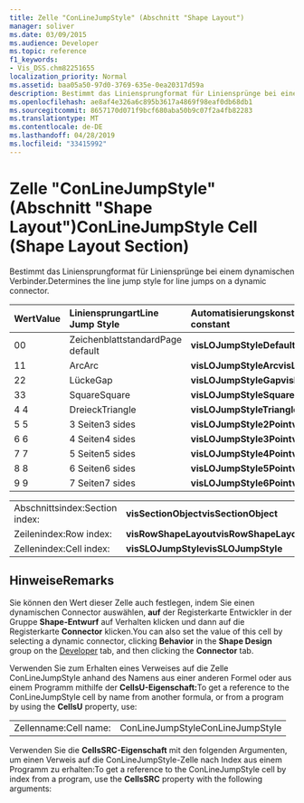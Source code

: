 ```yaml
---
title: Zelle "ConLineJumpStyle" (Abschnitt "Shape Layout")
manager: soliver
ms.date: 03/09/2015
ms.audience: Developer
ms.topic: reference
f1_keywords:
- Vis_DSS.chm82251655
localization_priority: Normal
ms.assetid: baa05a50-97d0-3769-635e-0ea20317d59a
description: Bestimmt das Liniensprungformat für Liniensprünge bei einem dynamischen Verbinder.
ms.openlocfilehash: ae8af4e326a6c895b3617a4869f98eaf0db68db1
ms.sourcegitcommit: 8657170d071f9bcf680aba50b9c07f2a4fb82283
ms.translationtype: MT
ms.contentlocale: de-DE
ms.lasthandoff: 04/28/2019
ms.locfileid: "33415992"
---
```

# <a name="conlinejumpstyle-cell-shape-layout-section"></a><span data-ttu-id="98b80-103">Zelle "ConLineJumpStyle" (Abschnitt "Shape Layout")</span><span class="sxs-lookup"><span data-stu-id="98b80-103">ConLineJumpStyle Cell (Shape Layout Section)</span></span>

<span data-ttu-id="98b80-104">Bestimmt das Liniensprungformat für Liniensprünge bei einem dynamischen Verbinder.</span><span class="sxs-lookup"><span data-stu-id="98b80-104">Determines the line jump style for line jumps on a dynamic connector.</span></span>
  
|<span data-ttu-id="98b80-105">**Wert**</span><span class="sxs-lookup"><span data-stu-id="98b80-105">**Value**</span></span>|<span data-ttu-id="98b80-106">**Liniensprungart**</span><span class="sxs-lookup"><span data-stu-id="98b80-106">**Line Jump Style**</span></span>|<span data-ttu-id="98b80-107">**Automatisierungskonstante**</span><span class="sxs-lookup"><span data-stu-id="98b80-107">**Automation constant**</span></span>|
|:-----|:-----|:-----|
|<span data-ttu-id="98b80-108">0</span><span class="sxs-lookup"><span data-stu-id="98b80-108">0</span></span>  <br/> |<span data-ttu-id="98b80-109">Zeichenblattstandard</span><span class="sxs-lookup"><span data-stu-id="98b80-109">Page default</span></span>  <br/> |<span data-ttu-id="98b80-110">**visLOJumpStyleDefault**</span><span class="sxs-lookup"><span data-stu-id="98b80-110">**visLOJumpStyleDefault**</span></span> <br/> |
|<span data-ttu-id="98b80-111">1</span><span class="sxs-lookup"><span data-stu-id="98b80-111">1</span></span>  <br/> |<span data-ttu-id="98b80-112">Arc</span><span class="sxs-lookup"><span data-stu-id="98b80-112">Arc</span></span>  <br/> |<span data-ttu-id="98b80-113">**visLOJumpStyleArc**</span><span class="sxs-lookup"><span data-stu-id="98b80-113">**visLOJumpStyleArc**</span></span> <br/> |
|<span data-ttu-id="98b80-114">2</span><span class="sxs-lookup"><span data-stu-id="98b80-114">2</span></span>  <br/> |<span data-ttu-id="98b80-115">Lücke</span><span class="sxs-lookup"><span data-stu-id="98b80-115">Gap</span></span>  <br/> |<span data-ttu-id="98b80-116">**visLOJumpStyleGap**</span><span class="sxs-lookup"><span data-stu-id="98b80-116">**visLOJumpStyleGap**</span></span> <br/> |
|<span data-ttu-id="98b80-117">3</span><span class="sxs-lookup"><span data-stu-id="98b80-117">3</span></span>  <br/> |<span data-ttu-id="98b80-118">Square</span><span class="sxs-lookup"><span data-stu-id="98b80-118">Square</span></span>  <br/> |<span data-ttu-id="98b80-119">**visLOJumpStyleSquare**</span><span class="sxs-lookup"><span data-stu-id="98b80-119">**visLOJumpStyleSquare**</span></span> <br/> |
|<span data-ttu-id="98b80-120">4 </span><span class="sxs-lookup"><span data-stu-id="98b80-120">4</span></span>  <br/> |<span data-ttu-id="98b80-121">Dreieck</span><span class="sxs-lookup"><span data-stu-id="98b80-121">Triangle</span></span>  <br/> |<span data-ttu-id="98b80-122">**visLOJumpStyleTriangle**</span><span class="sxs-lookup"><span data-stu-id="98b80-122">**visLOJumpStyleTriangle**</span></span> <br/> |
|<span data-ttu-id="98b80-123">5 </span><span class="sxs-lookup"><span data-stu-id="98b80-123">5</span></span>  <br/> |<span data-ttu-id="98b80-124">3 Seiten</span><span class="sxs-lookup"><span data-stu-id="98b80-124">3 sides</span></span>  <br/> |<span data-ttu-id="98b80-125">**visLOJumpStyle2Point**</span><span class="sxs-lookup"><span data-stu-id="98b80-125">**visLOJumpStyle2Point**</span></span> <br/> |
|<span data-ttu-id="98b80-126">6 </span><span class="sxs-lookup"><span data-stu-id="98b80-126">6</span></span>  <br/> |<span data-ttu-id="98b80-127">4 Seiten</span><span class="sxs-lookup"><span data-stu-id="98b80-127">4 sides</span></span>  <br/> |<span data-ttu-id="98b80-128">**visLOJumpStyle3Point**</span><span class="sxs-lookup"><span data-stu-id="98b80-128">**visLOJumpStyle3Point**</span></span> <br/> |
|<span data-ttu-id="98b80-129">7 </span><span class="sxs-lookup"><span data-stu-id="98b80-129">7</span></span>  <br/> |<span data-ttu-id="98b80-130">5 Seiten</span><span class="sxs-lookup"><span data-stu-id="98b80-130">5 sides</span></span>  <br/> |<span data-ttu-id="98b80-131">**visLOJumpStyle4Point**</span><span class="sxs-lookup"><span data-stu-id="98b80-131">**visLOJumpStyle4Point**</span></span> <br/> |
|<span data-ttu-id="98b80-132">8 </span><span class="sxs-lookup"><span data-stu-id="98b80-132">8</span></span>  <br/> |<span data-ttu-id="98b80-133">6 Seiten</span><span class="sxs-lookup"><span data-stu-id="98b80-133">6 sides</span></span>  <br/> |<span data-ttu-id="98b80-134">**visLOJumpStyle5Point**</span><span class="sxs-lookup"><span data-stu-id="98b80-134">**visLOJumpStyle5Point**</span></span> <br/> |
|<span data-ttu-id="98b80-135">9 </span><span class="sxs-lookup"><span data-stu-id="98b80-135">9</span></span>  <br/> |<span data-ttu-id="98b80-136">7 Seiten</span><span class="sxs-lookup"><span data-stu-id="98b80-136">7 sides</span></span>  <br/> |<span data-ttu-id="98b80-137">**visLOJumpStyle6Point**</span><span class="sxs-lookup"><span data-stu-id="98b80-137">**visLOJumpStyle6Point**</span></span> <br/> |
   
|||
|:-----|:-----|
|<span data-ttu-id="98b80-138">Abschnittsindex:</span><span class="sxs-lookup"><span data-stu-id="98b80-138">Section index:</span></span>  <br/> |<span data-ttu-id="98b80-139">**visSectionObject**</span><span class="sxs-lookup"><span data-stu-id="98b80-139">**visSectionObject**</span></span> <br/> |
|<span data-ttu-id="98b80-140">Zeilenindex:</span><span class="sxs-lookup"><span data-stu-id="98b80-140">Row index:</span></span>  <br/> |<span data-ttu-id="98b80-141">**visRowShapeLayout**</span><span class="sxs-lookup"><span data-stu-id="98b80-141">**visRowShapeLayout**</span></span> <br/> |
|<span data-ttu-id="98b80-142">Zellenindex:</span><span class="sxs-lookup"><span data-stu-id="98b80-142">Cell index:</span></span>  <br/> |<span data-ttu-id="98b80-143">**visSLOJumpStyle**</span><span class="sxs-lookup"><span data-stu-id="98b80-143">**visSLOJumpStyle**</span></span> <br/> |
   
## <a name="remarks"></a><span data-ttu-id="98b80-144">Hinweise</span><span class="sxs-lookup"><span data-stu-id="98b80-144">Remarks</span></span>

<span data-ttu-id="98b80-145">Sie können den Wert dieser Zelle auch festlegen, indem Sie einen dynamischen [](run-in-developer-mode-display-the-developer-tab.md) Connector auswählen, **auf** der Registerkarte Entwickler in der Gruppe **Shape-Entwurf** auf Verhalten klicken und dann auf die Registerkarte **Connector** klicken.</span><span class="sxs-lookup"><span data-stu-id="98b80-145">You can also set the value of this cell by selecting a dynamic connector, clicking **Behavior** in the **Shape Design** group on the [Developer](run-in-developer-mode-display-the-developer-tab.md) tab, and then clicking the **Connector** tab.</span></span> 
  
<span data-ttu-id="98b80-146">Verwenden Sie zum Erhalten eines Verweises auf die Zelle ConLineJumpStyle anhand des Namens aus einer anderen Formel oder aus einem Programm mithilfe der **CellsU-Eigenschaft:**</span><span class="sxs-lookup"><span data-stu-id="98b80-146">To get a reference to the ConLineJumpStyle cell by name from another formula, or from a program by using the **CellsU** property, use:</span></span> 
  
|||
|:-----|:-----|
|<span data-ttu-id="98b80-147">Zellenname:</span><span class="sxs-lookup"><span data-stu-id="98b80-147">Cell name:</span></span>  <br/> |<span data-ttu-id="98b80-148">ConLineJumpStyle</span><span class="sxs-lookup"><span data-stu-id="98b80-148">ConLineJumpStyle</span></span>  <br/> |
   
<span data-ttu-id="98b80-149">Verwenden Sie die **CellsSRC-Eigenschaft** mit den folgenden Argumenten, um einen Verweis auf die ConLineJumpStyle-Zelle nach Index aus einem Programm zu erhalten:</span><span class="sxs-lookup"><span data-stu-id="98b80-149">To get a reference to the ConLineJumpStyle cell by index from a program, use the **CellsSRC** property with the following arguments:</span></span> 
  

